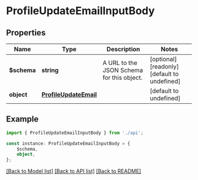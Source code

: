 # ProfileUpdateEmailInputBody


## Properties

Name | Type | Description | Notes
------------ | ------------- | ------------- | -------------
**$schema** | **string** | A URL to the JSON Schema for this object. | [optional] [readonly] [default to undefined]
**object** | [**ProfileUpdateEmail**](ProfileUpdateEmail.md) |  | [default to undefined]

## Example

```typescript
import { ProfileUpdateEmailInputBody } from './api';

const instance: ProfileUpdateEmailInputBody = {
    $schema,
    object,
};
```

[[Back to Model list]](../README.md#documentation-for-models) [[Back to API list]](../README.md#documentation-for-api-endpoints) [[Back to README]](../README.md)
